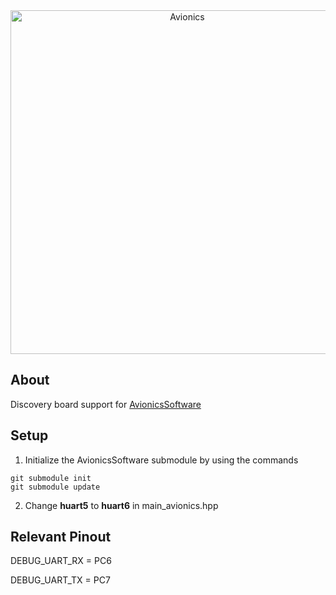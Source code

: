 <div align="center">
<img alt="Avionics" src="https://user-images.githubusercontent.com/78698227/197661461-2b9ddcb8-5559-4407-aab9-86414d6145f3.png" width="550"/>
</div>

## About
Discovery board support for [AvionicsSoftware](https://github.com/StudentOrganisationForAerospaceResearch/AvionicsSoftware)

## Setup
1. Initialize the AvionicsSoftware submodule by using the commands
```
git submodule init
git submodule update
```
2. Change **huart5** to **huart6** in main_avionics.hpp

## Relevant Pinout
DEBUG_UART_RX = PC6 </p>
DEBUG_UART_TX = PC7
